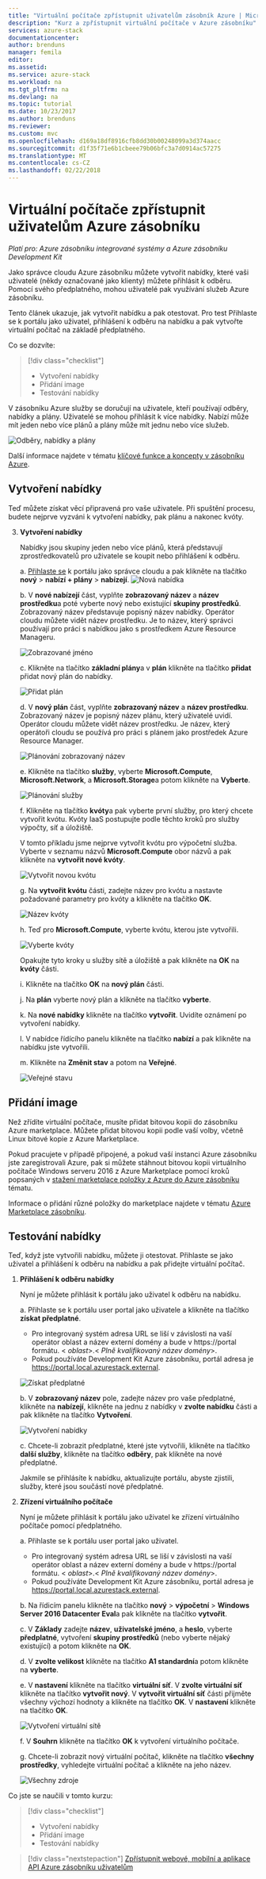 ```yaml
---
title: "Virtuální počítače zpřístupnit uživatelům zásobník Azure | Microsoft Docs"
description: "Kurz a zpřístupnit virtuální počítače v Azure zásobníku"
services: azure-stack
documentationcenter: 
author: brenduns
manager: femila
editor: 
ms.assetid: 
ms.service: azure-stack
ms.workload: na
ms.tgt_pltfrm: na
ms.devlang: na
ms.topic: tutorial
ms.date: 10/23/2017
ms.author: brenduns
ms.reviewer: 
ms.custom: mvc
ms.openlocfilehash: d169a18df8916cfb8dd30b00248099a3d374aacc
ms.sourcegitcommit: d1f35f71e6b1cbeee79b06bfc3a7d0914ac57275
ms.translationtype: MT
ms.contentlocale: cs-CZ
ms.lasthandoff: 02/22/2018
---
```

# <a name="make-virtual-machines-available-to-your-azure-stack-users"></a>Virtuální počítače zpřístupnit uživatelům Azure zásobníku

*Platí pro: Azure zásobníku integrované systémy a Azure zásobníku Development Kit*

Jako správce cloudu Azure zásobníku můžete vytvořit nabídky, které vaši uživatelé (někdy označované jako klienty) můžete přihlásit k odběru. Pomocí svého předplatného, mohou uživatelé pak využívání služeb Azure zásobníku.

Tento článek ukazuje, jak vytvořit nabídku a pak otestovat. Pro test Přihlaste se k portálu jako uživatel, přihlášení k odběru na nabídku a pak vytvořte virtuální počítač na základě předplatného.

Co se dozvíte:

> [!div class="checklist"]
> * Vytvoření nabídky
> * Přidání image
> * Testování nabídky


V zásobníku Azure služby se doručují na uživatele, kteří používají odběry, nabídky a plány. Uživatelé se mohou přihlásit k více nabídky. Nabízí může mít jeden nebo více plánů a plány může mít jednu nebo více služeb.

![Odběry, nabídky a plány](media/azure-stack-key-features/image4.png)

Další informace najdete v tématu [klíčové funkce a koncepty v zásobníku Azure](azure-stack-key-features.md).

## <a name="create-an-offer"></a>Vytvoření nabídky

Teď můžete získat věcí připravená pro vaše uživatele. Při spuštění procesu, budete nejprve vyzváni k vytvoření nabídky, pak plánu a nakonec kvóty.

3. **Vytvoření nabídky**

   Nabídky jsou skupiny jeden nebo více plánů, která představují zprostředkovatelů pro uživatele se koupit nebo přihlášení k odběru.

   a. [Přihlaste se](azure-stack-connect-azure-stack.md) k portálu jako správce cloudu a pak klikněte na tlačítko **nový** > **nabízí + plány** > **nabízejí**.
   ![Nová nabídka](media/azure-stack-tutorial-tenant-vm/image01.png)

   b. V **nové nabízejí** část, vyplňte **zobrazovaný název** a **název prostředku**a poté vyberte nový nebo existující **skupiny prostředků**. Zobrazovaný název představuje popisný název nabídky. Operátor cloudu můžete vidět název prostředku. Je to název, který správci používají pro práci s nabídkou jako s prostředkem Azure Resource Manageru.

   ![Zobrazované jméno](media/azure-stack-tutorial-tenant-vm/image02.png)

   c. Klikněte na tlačítko **základní plány**a v **plán** klikněte na tlačítko **přidat** přidat nový plán do nabídky.

   ![Přidat plán](media/azure-stack-tutorial-tenant-vm/image03.png)

   d. V **nový plán** část, vyplňte **zobrazovaný název** a **název prostředku**. Zobrazovaný název je popisný název plánu, který uživatelé uvidí. Operátor cloudu můžete vidět název prostředku. Je název, který operátoři cloudu se používá pro práci s plánem jako prostředek Azure Resource Manager.

   ![Plánování zobrazovaný název](media/azure-stack-tutorial-tenant-vm/image04.png)

   e. Klikněte na tlačítko **služby**, vyberte **Microsoft.Compute**, **Microsoft.Network**, a **Microsoft.Storage**a potom klikněte na **Vyberte**.

   ![Plánování služby](media/azure-stack-tutorial-tenant-vm/image05.png)

   f. Klikněte na tlačítko **kvóty**a pak vyberte první služby, pro který chcete vytvořit kvótu. Kvóty IaaS postupujte podle těchto kroků pro služby výpočty, síť a úložiště.

   V tomto příkladu jsme nejprve vytvořit kvótu pro výpočetní služba. Vyberte v seznamu názvů **Microsoft.Compute** obor názvů a pak klikněte na **vytvořit nové kvóty**.
   
   ![Vytvořit novou kvótu](media/azure-stack-tutorial-tenant-vm/image06.png)

   g. Na **vytvořit kvótu** části, zadejte název pro kvótu a nastavte požadované parametry pro kvóty a klikněte na tlačítko **OK**.

   ![Název kvóty](media/azure-stack-tutorial-tenant-vm/image07.png)

   h. Teď pro **Microsoft.Compute**, vyberte kvótu, kterou jste vytvořili.

   ![Vyberte kvóty](media/azure-stack-tutorial-tenant-vm/image08.png)

   Opakujte tyto kroky u služby sítě a úložiště a pak klikněte na **OK** na **kvóty** části.

   i. Klikněte na tlačítko **OK** na **nový plán** části.

   j. Na **plán** vyberte nový plán a klikněte na tlačítko **vyberte**.

   k. Na **nové nabídky** klikněte na tlačítko **vytvořit**. Uvidíte oznámení po vytvoření nabídky.

   l. V nabídce řídícího panelu klikněte na tlačítko **nabízí** a pak klikněte na nabídku jste vytvořili.

   m. Klikněte na **Změnit stav** a potom na **Veřejné**.

   ![Veřejné stavu](media/azure-stack-tutorial-tenant-vm/image09.png)

## <a name="add-an-image"></a>Přidání image

Než zřídíte virtuální počítače, musíte přidat bitovou kopii do zásobníku Azure marketplace. Můžete přidat bitovou kopii podle vaší volby, včetně Linux bitové kopie z Azure Marketplace.

Pokud pracujete v případě připojené, a pokud vaší instanci Azure zásobníku jste zaregistrovali Azure, pak si můžete stáhnout bitovou kopii virtuálního počítače Windows serveru 2016 z Azure Marketplace pomocí kroků popsaných v [stažení marketplace položky z Azure do Azure zásobníku](azure-stack-download-azure-marketplace-item.md) tématu.

Informace o přidání různé položky do marketplace najdete v tématu [Azure Marketplace zásobníku](azure-stack-marketplace.md).

## <a name="test-the-offer"></a>Testování nabídky

Teď, když jste vytvořili nabídku, můžete ji otestovat. Přihlaste se jako uživatel a přihlášení k odběru na nabídku a pak přidejte virtuální počítač.

1. **Přihlášení k odběru nabídky**

   Nyní je můžete přihlásit k portálu jako uživatel k odběru na nabídku.

   a. Přihlaste se k portálu user portal jako uživatele a klikněte na tlačítko **získat předplatné**.
   - Pro integrovaný systém adresa URL se liší v závislosti na vaší operátor oblast a název externí domény a bude v https://portal formátu. &lt; *oblast*&gt;.&lt; *Plně kvalifikovaný název domény*&gt;.
   - Pokud používáte Development Kit Azure zásobníku, portál adresa je https://portal.local.azurestack.external.

   ![Získat předplatné](media/azure-stack-subscribe-plan-provision-vm/image01.png)

   b. V **zobrazovaný název** pole, zadejte název pro vaše předplatné, klikněte na **nabízejí**, klikněte na jednu z nabídky v **zvolte nabídku** části a pak klikněte na tlačítko  **Vytvoření**.

   ![Vytvoření nabídky](media/azure-stack-subscribe-plan-provision-vm/image02.png)

   c. Chcete-li zobrazit předplatné, které jste vytvořili, klikněte na tlačítko **další služby**, klikněte na tlačítko **odběry**, pak klikněte na nové předplatné.  

   Jakmile se přihlásíte k nabídku, aktualizujte portálu, abyste zjistili, služby, které jsou součástí nové předplatné.

2. **Zřízení virtuálního počítače**

   Nyní je můžete přihlásit k portálu jako uživatel ke zřízení virtuálního počítače pomocí předplatného. 

   a. Přihlaste se k portálu user portal jako uživatel.
      - Pro integrovaný systém adresa URL se liší v závislosti na vaší operátor oblast a název externí domény a bude v https://portal formátu. &lt; *oblast*&gt;.&lt; *Plně kvalifikovaný název domény*&gt;.
   - Pokud používáte Development Kit Azure zásobníku, portál adresa je https://portal.local.azurestack.external.

   b.  Na řídicím panelu klikněte na tlačítko **nový** > **výpočetní** > **Windows Server 2016 Datacenter Eval**a pak klikněte na tlačítko **vytvořit**.

   c. V **Základy** zadejte **název**, **uživatelské jméno**, a **heslo**, vyberte **předplatné**, vytvoření **skupiny prostředků** (nebo vyberte nějaký existující) a potom klikněte na **OK**.

   d. V **zvolte velikost** klikněte na tlačítko **A1 standardní**a potom klikněte na **vyberte**.  

   e. V **nastavení** klikněte na tlačítko **virtuální síť**. V **zvolte virtuální síť** klikněte na tlačítko **vytvořit nový**. V **vytvořit virtuální síť** části přijměte všechny výchozí hodnoty a klikněte na tlačítko **OK**. V **nastavení** klikněte na tlačítko **OK**.

   ![Vytvoření virtuální sítě](media/azure-stack-provision-vm/image04.png)

   f. V **Souhrn** klikněte na tlačítko **OK** k vytvoření virtuálního počítače.  

   g. Chcete-li zobrazit nový virtuální počítač, klikněte na tlačítko **všechny prostředky**, vyhledejte virtuální počítač a klikněte na jeho název.

    ![Všechny zdroje](media/azure-stack-provision-vm/image06.png)

Co jste se naučili v tomto kurzu:

> [!div class="checklist"]
> * Vytvoření nabídky
> * Přidání image
> * Testování nabídky

> [!div class="nextstepaction"]
> [Zpřístupnit webové, mobilní a aplikace API Azure zásobníku uživatelům](azure-stack-tutorial-app-service.md)
